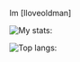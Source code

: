 Im [Iloveoldman]

![My stats:](https://github-readme-stats.vercel.app/api?username=YOUR_USERNAME&show_icons=true&theme=tokyonight)

![Top langs:](https://github-readme-stats.vercel.app/api/top-langs/?username=YOUR_USERNAME&layout=compact&theme=tokyonight)
